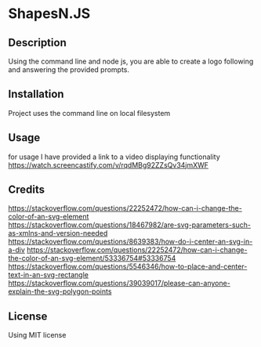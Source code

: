 # ShapesN.JS

## Description
Using the command line and node js, you are able to create a logo following and answering the provided prompts. 

## Installation

Project uses the command line on local filesystem

## Usage

for usage I have provided a link to a video displaying functionality 
https://watch.screencastify.com/v/rqdMBg92ZZsQv34jmXWF
## Credits

https://stackoverflow.com/questions/22252472/how-can-i-change-the-color-of-an-svg-element
https://stackoverflow.com/questions/18467982/are-svg-parameters-such-as-xmlns-and-version-needed
https://stackoverflow.com/questions/8639383/how-do-i-center-an-svg-in-a-div
https://stackoverflow.com/questions/22252472/how-can-i-change-the-color-of-an-svg-element/53336754#53336754
https://stackoverflow.com/questions/5546346/how-to-place-and-center-text-in-an-svg-rectangle
https://stackoverflow.com/questions/39039017/please-can-anyone-explain-the-svg-polygon-points

## License

Using MIT license 



